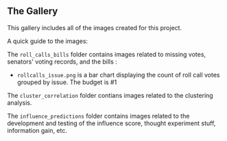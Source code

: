 ## The Gallery

This gallery includes all of the images created for this project. 

A quick guide to the images:

The `roll_calls_bills` folder contains images related to missing votes, senators' voting records, and the bills :
 - `rollcalls_issue.png` is a bar chart displaying the count of roll call votes grouped by issue. The budget is \#1


The `cluster_correlation` folder contians images related to the clustering analysis.


The `influence_predictions` folder contains images related to the development and testing of the influence score, thought experiment stuff, information gain, etc. 
